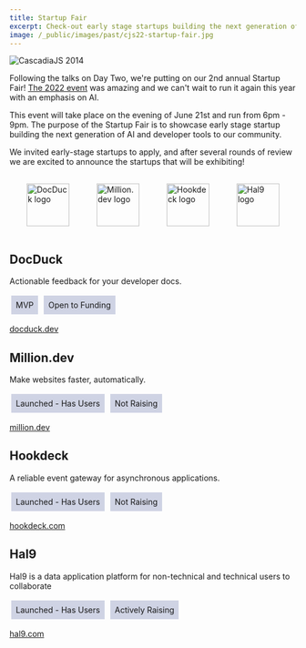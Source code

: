 ```yaml
---
title: Startup Fair
excerpt: Check-out early stage startups building the next generation of AI & dev tools!
image: /_public/images/past/cjs22-startup-fair.jpg
---
```

![CascadiaJS 2014](/_public/images/past/cjs19-moovweb.jpg)

Following the talks on Day Two, we're putting on our 2nd annual Startup Fair! [The 2022 event](https://2022.cascadiajs.com/conference/startup-fair) was amazing and we can't wait to run it again this year with an emphasis on AI. 

This event will take place on the evening of June 21st and run from 6pm - 9pm. The purpose of the Startup Fair is to showcase early stage startup building the next generation of AI and developer tools to our community.

We invited early-stage startups to apply, and after several rounds of review we are excited to announce the startups that will be exhibiting!

<style>
    #startup-fair-sponsors {
        display: flex;
        flex-wrap: wrap;
        justify-content: center;
    }

    #startup-fair-sponsors img {
        display: inline-block;
        height: 75px;
        margin: 16px 24px;
    }

    .tag {
        display: inline-block;
        background-color: #CFD3E4;
        text-decoration: none;
        margin: 3px;
        padding: 8px;
    }
</style>

<div id="startup-fair-sponsors">
    <img src="/_public/images/sponsors/docduck.png" alt="DocDuck logo"/>
    <img src="/_public/images/sponsors/milliondev.png" alt="Million.dev logo"/>
    <img src="/_public/images/sponsors/hookdeck.png" alt="Hookdeck logo"/>
    <img src="/_public/images/sponsors/hal9.png" alt="Hal9 logo"/>
</div>

<h2 id="docduck">DocDuck</h2>

Actionable feedback for your developer docs.

<span class="tag">MVP</span> <span class="tag">Open to Funding</span>

<div class="cta secondary"><a target="_blank" href="https://docduck.dev/">docduck.dev</a></div>

<h2 id="milliondev">Million.dev</h2>

Make websites faster, automatically.

<span class="tag">Launched - Has Users</span> <span class="tag">Not Raising</span>

<div class="cta secondary"><a target="_blank" href="https://million.dev">million.dev</a></div>


<h2 id="hookdeck">Hookdeck</h2>

A reliable event gateway for asynchronous applications.

<span class="tag">Launched - Has Users</span> <span class="tag">Not Raising</span>

<div class="cta secondary"><a target="_blank" href="https://hookdeck.com">hookdeck.com</a></div>

<h2 id="hal9">Hal9</h2>

Hal9 is a data application platform for non-technical and technical users to collaborate

<span class="tag">Launched - Has Users</span> <span class="tag">Actively Raising</span>

<div class="cta secondary"><a target="_blank" href="https://hal9.com">hal9.com</a></div>


<!-- 
If you're a founder and you'd like to exhibit, all you need to do it apply. The application process is easy, just tell us a little bit about your company and what you're building. Applications will be accepted on a rolling basis and will either close on <span class="highlight warning">Friday, May 3</span> or once we hit our cap of 5 startups, so please don't delay. Startups who are invited to participate in the Startup Fair will recieve:

<i class="fas fa-ticket"></i> 50% off tickets to the conference

<i class="fas fa-person-chalkboard"></i> A free booth at the Startup Fair (valued at $5,000)

<i class="fas fa-bullhorn"></i> An opportunity to address the conference prior to the Fair

If you have any questions, please reach out to us at info@cascadiajs.com. 

<div class="cta"><a target="_blank" href="https://airtable.com/appYEQ4JXnRFkHgNQ/shr6hINnHIkyyBNBB">Apply</a></div>
-->